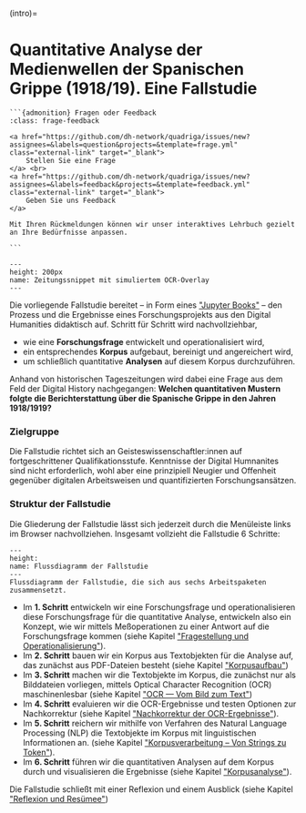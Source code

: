 (intro)=
# Quantitative Analyse der Medienwellen der Spanischen Grippe (1918/19). Eine Fallstudie

````{margin}
```{admonition} Fragen oder Feedback 
:class: frage-feedback

<a href="https://github.com/dh-network/quadriga/issues/new?assignees=&labels=question&projects=&template=frage.yml" class="external-link" target="_blank">
    Stellen Sie eine Frage
</a> <br>
<a href="https://github.com/dh-network/quadriga/issues/new?assignees=&labels=feedback&projects=&template=feedback.yml" class="external-link" target="_blank">
    Geben Sie uns Feedback
</a>

Mit Ihren Rückmeldungen können wir unser interaktives Lehrbuch gezielt an Ihre Bedürfnisse anpassen.

```
````
```{figure} ../assets/images/grippeocr.gif
---
height: 200px
name: Zeitungssnippet mit simuliertem OCR-Overlay
---
```

Die vorliegende Fallstudie bereitet – in Form eines ["Jupyter Books"](introduction_requirements) – den Prozess und die Ergebnisse eines Forschungsprojekts aus den Digital Humanities didaktisch auf. Schritt für Schritt wird nachvollziehbar, 

- wie eine **Forschungsfrage** entwickelt und operationalisiert wird, 
- ein entsprechendes **Korpus** aufgebaut, bereinigt und angereichert wird,
- um schließlich quantitative **Analysen** auf diesem Korpus durchzuführen.

Anhand von historischen Tageszeitungen wird dabei eine Frage aus dem Feld der Digital History nachgegangen: **Welchen quantitativen Mustern folgte die Berichterstattung über die Spanische Grippe in den Jahren 1918/1919?**

### Zielgruppe
Die Fallstudie richtet sich an Geisteswissenschaftler:innen auf fortgeschrittener Qualifikationsstufe. Kenntnisse der Digital Humnanites sind nicht erforderlich, wohl aber eine prinzipiell Neugier und Offenheit gegenüber digitalen Arbeitsweisen und quantifizierten Forschungsansätzen. 

 
### Struktur der Fallstudie
Die Gliederung der Fallstudie lässt sich jederzeit durch die Menüleiste links im Browser nachvollziehen. Insgesamt vollzieht die Fallstudie 6 Schritte: 

```{figure} ../assets/images/flow-chart.gif
---
height:
name: Flussdiagramm der Fallstudie
---
Flussdiagramm der Fallstudie, die sich aus sechs Arbeitspaketen zusammensetzt.
```

- Im **1. Schritt** entwickeln wir eine Forschungsfrage und operationalisieren diese Forschungsfrage für die quantitative Analyse, entwickeln also ein Konzept, wie wir mittels Meßoperationen zu einer Antwort auf die Forschungsfrage kommen (siehe Kapitel ["Fragestellung und Operationalisierung"](research-question_intro)).
- Im **2. Schritt** bauen wir ein Korpus aus Textobjekten für die Analyse auf, das zunächst aus PDF-Dateien besteht (siehe Kapitel ["Korpusaufbau"](corpus-collection_intro))
- Im **3. Schritt** machen wir die Textobjekte im Korpus, die zunächst nur als Bilddateien vorliegen, mittels Optical Character Recognition (OCR) maschinenlesbar (siehe Kapitel ["OCR — Vom Bild zum Text"](ocr_intro))
- Im **4. Schritt** evaluieren wir die OCR-Ergebnisse und testen Optionen zur Nachkorrektur (siehe Kapitel ["Nachkorrektur der OCR-Ergebnisse"](post-correcting_intro)).
- Im **5. Schritt** reichern wir mithilfe von Verfahren des Natural Language Processing (NLP) die Textobjekte im Korpus mit linguistischen Informationen an. (siehe Kapitel ["Korpusverarbeitung – Von Strings zu Token"](corpus-processing_intro)).
- Im **6. Schritt** führen wir die quantitativen Analysen auf dem Korpus durch und visualisieren die Ergebnisse (siehe Kapitel ["Korpusanalyse"](corpus-analysis_intro)).

Die Fallstudie schließt mit einer Reflexion und einem Ausblick (siehe Kapitel ["Reflexion und Resümee"](reflection_reflection)) 	
